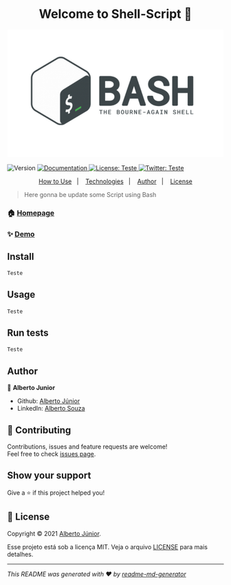 <h1 align="center">Welcome to Shell-Script 👋</h1>

![home](./resources/Logo.png)
<p>
  <img alt="Version" src="https://img.shields.io/badge/version-LaunchBase-blue.svg?cacheSeconds=2592000" />
  <a href="Teste" target="_blank">
    <img alt="Documentation" src="https://img.shields.io/badge/documentation-yes-brightgreen.svg" />
  </a>
  <a href="Teste" target="_blank">
    <img alt="License: Teste" src="https://img.shields.io/badge/License-Teste-yellow.svg" />
  </a>
  <a href="https://twitter.com/Teste" target="_blank">
    <img alt="Twitter: Teste" src="https://img.shields.io/twitter/follow/Teste.svg?style=social" />
  </a>
</p>

<p align="center">
  <a href="#how-to-use">How to Use</a>&nbsp;&nbsp;&nbsp;|&nbsp;&nbsp;&nbsp;
  <a href="#-technologies">Technologies</a>&nbsp;&nbsp;&nbsp;|&nbsp;&nbsp;&nbsp;
  <a href="#author">Author</a>&nbsp;&nbsp;&nbsp;|&nbsp;&nbsp;&nbsp;
  <a href="#-license">License</a>
</p>

> Here gonna be update some Script using Bash

### 🏠 [Homepage](Teste)

### ✨ [Demo](Teste)

## Install

```sh
Teste
```

## Usage

```sh
Teste
```

## Run tests

```sh
Teste
```

## Author

👤 **Alberto Junior**

* Github: [Alberto Júnior](https://github.com/wayfiding)
* LinkedIn: [Alberto Souza](https://linkedin.com/in/alberto-souza)

## 🤝 Contributing

Contributions, issues and feature requests are welcome!<br />Feel free to check [issues page](Teste). 

## Show your support

Give a ⭐️ if this project helped you!

## 📝 License
Copyright © 2021 [Alberto Júnior](https://github.com/Wayfiding).<br />

Esse projeto está sob a licença MIT. Veja o arquivo [LICENSE](.github/LICENSE.md) para mais detalhes.

***
_This README was generated with ❤️ by [readme-md-generator](https://github.com/kefranabg/readme-md-generator)_